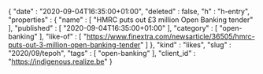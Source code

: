 {
  "date" : "2020-09-04T16:35:00+01:00",
  "deleted" : false,
  "h" : "h-entry",
  "properties" : {
    "name" : [ "HMRC puts out £3 million Open Banking tender" ],
    "published" : [ "2020-09-04T16:35:00+01:00" ],
    "category" : [ "open-banking" ],
    "like-of" : [ "https://www.finextra.com/newsarticle/36505/hmrc-puts-out-3-million-open-banking-tender" ]
  },
  "kind" : "likes",
  "slug" : "2020/09/tepoh",
  "tags" : [ "open-banking" ],
  "client_id" : "https://indigenous.realize.be"
}
